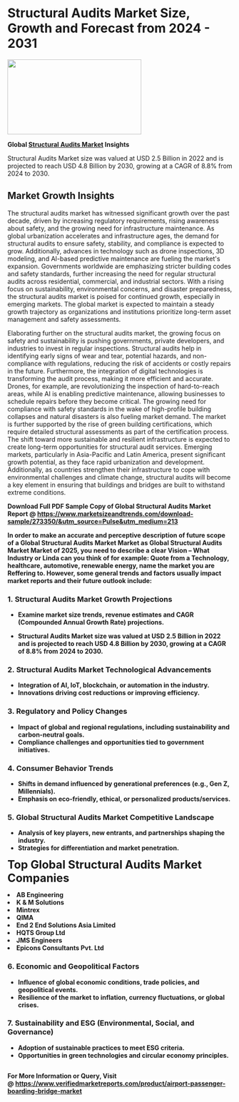 <H1>Structural Audits Market Size, Growth and Forecast from 2024 - 2031</H1><img class="aligncenter size-medium wp-image-584254" src="https://thirdeyenews.in/wp-content/uploads/2024/09/Global-Market-Research-300x168.jpeg" alt="" width="300" height="168" /><p><strong>Global&nbsp;<a href="https://www.marketsizeandtrends.com/download-sample/273350/&amp;utm_source=Pulse&amp;utm_medium=213">Structural Audits Market</a> Insights</strong></p><p>Structural Audits Market size was valued at USD 2.5 Billion in 2022 and is projected to reach USD 4.8 Billion by 2030, growing at a CAGR of 8.8% from 2024 to 2030.</p><p><h2>Market Growth Insights</h2> <p>The structural audits market has witnessed significant growth over the past decade, driven by increasing regulatory requirements, rising awareness about safety, and the growing need for infrastructure maintenance. As global urbanization accelerates and infrastructure ages, the demand for structural audits to ensure safety, stability, and compliance is expected to grow. Additionally, advances in technology such as drone inspections, 3D modeling, and AI-based predictive maintenance are fueling the market's expansion. Governments worldwide are emphasizing stricter building codes and safety standards, further increasing the need for regular structural audits across residential, commercial, and industrial sectors. With a rising focus on sustainability, environmental concerns, and disaster preparedness, the structural audits market is poised for continued growth, especially in emerging markets. The global market is expected to maintain a steady growth trajectory as organizations and institutions prioritize long-term asset management and safety assessments.</p> <p><strong></strong></p> <p>Elaborating further on the structural audits market, the growing focus on safety and sustainability is pushing governments, private developers, and industries to invest in regular inspections. Structural audits help in identifying early signs of wear and tear, potential hazards, and non-compliance with regulations, reducing the risk of accidents or costly repairs in the future. Furthermore, the integration of digital technologies is transforming the audit process, making it more efficient and accurate. Drones, for example, are revolutionizing the inspection of hard-to-reach areas, while AI is enabling predictive maintenance, allowing businesses to schedule repairs before they become critical. The growing need for compliance with safety standards in the wake of high-profile building collapses and natural disasters is also fueling market demand. The market is further supported by the rise of green building certifications, which require detailed structural assessments as part of the certification process. The shift toward more sustainable and resilient infrastructure is expected to create long-term opportunities for structural audit services. Emerging markets, particularly in Asia-Pacific and Latin America, present significant growth potential, as they face rapid urbanization and development. Additionally, as countries strengthen their infrastructure to cope with environmental challenges and climate change, structural audits will become a key element in ensuring that buildings and bridges are built to withstand extreme conditions. <p><strong></p><p><span class=""><strong>Download Full PDF Sample Copy of Global Structural Audits Market Report</strong> @ <a href="https://www.marketsizeandtrends.com/download-sample/273350/&amp;utm_source=Pulse&amp;utm_medium=213" target="_blank">https://www.marketsizeandtrends.com/download-sample/273350/&amp;utm_source=Pulse&amp;utm_medium=213</a></span></p><p>In order to make an accurate and perceptive description of future scope of a Global&nbsp;Structural Audits Market Market as Global&nbsp;Structural Audits Market Market of 2025, you need to describe a clear Vision &ndash; What Industry or Linda can you think of for example: Quote from a Technology, healthcare, automotive, renewable energy, name the market you are Reffering to. However, some general trends and factors usually impact market reports and their future outlook include:</p><h3>1.&nbsp;<strong>Structural Audits Market Growth Projections</strong></h3><ul><li>Examine market size trends, revenue estimates and CAGR (Compounded Annual Growth Rate) projections.</li><li><p>Structural Audits Market size was valued at USD 2.5 Billion in 2022 and is projected to reach USD 4.8 Billion by 2030, growing at a CAGR of 8.8% from 2024 to 2030.</p></li></ul><h3>2.&nbsp;<strong>Structural Audits Market Technological Advancements</strong></h3><ul><li>Integration of AI, IoT, blockchain, or automation in the industry.</li><li>Innovations driving cost reductions or improving efficiency.</li></ul><h3>3.&nbsp;<strong>Regulatory and Policy Changes</strong></h3><ul><li>Impact of global and regional regulations, including sustainability and carbon-neutral goals.</li><li>Compliance challenges and opportunities tied to government initiatives.</li></ul><h3>4.&nbsp;<strong>Consumer Behavior Trends</strong></h3><ul><li>Shifts in demand influenced by generational preferences (e.g., Gen Z, Millennials).</li><li>Emphasis on eco-friendly, ethical, or personalized products/services.</li></ul><h3>5.&nbsp;<strong>Global Structural Audits Market Competitive Landscape</strong></h3><ul><li>Analysis of key players, new entrants, and partnerships shaping the industry.</li><li>Strategies for differentiation and market penetration.</li></ul><p data-pm-slice="1 1 []"><span style="color: inherit; font-family: inherit; font-size: 25px;">Top Global Structural Audits Market Companies</span></p><div class="" data-test-id=""><p><li>AB Engineering</li><li> K & M Solutions</li><li> Mintrex</li><li> QIMA</li><li> End 2 End Solutions Asia Limited</li><li> HQTS Group Ltd</li><li> JMS Engineers</li><li> Epicons Consultants Pvt. Ltd</li></p></div><h3>6.&nbsp;<strong>Economic and Geopolitical Factors</strong></h3><ul><li>Influence of global economic conditions, trade policies, and geopolitical events.</li><li>Resilience of the market to inflation, currency fluctuations, or global crises.</li></ul><h3>7.&nbsp;<strong>Sustainability and ESG (Environmental, Social, and Governance)</strong></h3><ul><li>Adoption of sustainable practices to meet ESG criteria.</li><li>Opportunities in green technologies and circular economy principles.</li></ul><h2><strong style="font-size: 14px;">For More Information or Query, Visit @&nbsp;</strong><a style="background-color: #ffffff; font-size: 14px;" href="https://www.marketsizeandtrends.com/report/structural-audits-market/" target="_blank">https://www.verifiedmarketreports.com/product/airport-passenger-boarding-bridge-market</a></h2>
